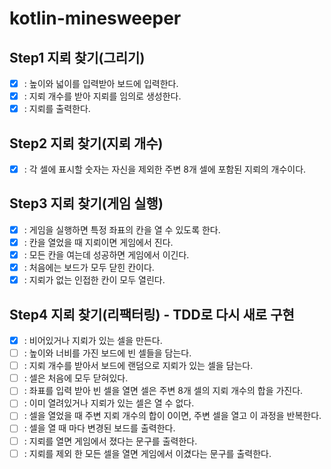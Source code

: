 # kotlin-minesweeper

## Step1 지뢰 찾기(그리기)
- [x] : 높이와 넓이를 입력받아 보드에 입력한다.
- [x] : 지뢰 개수를 받아 지뢰를 임의로 생성한다.
- [x] : 지뢰를 출력한다.

## Step2 지뢰 찾기(지뢰 개수)
- [x] : 각 셀에 표시할 숫자는 자신을 제외한 주변 8개 셀에 포함된 지뢰의 개수이다.

## Step3 지뢰 찾기(게임 실행)
- [x] : 게임을 실행하면 특정 좌표의 칸을 열 수 있도록 한다.
- [x] : 칸을 열었을 때 지뢰이면 게임에서 진다.
- [x] : 모든 칸을 여는데 성공하면 게임에서 이긴다.
- [x] : 처음에는 보드가 모두 닫힌 칸이다.
- [x] : 지뢰가 없는 인접한 칸이 모두 열린다.

## Step4 지뢰 찾기(리팩터링) - TDD로 다시 새로 구현
- [x] : 비어있거나 지뢰가 있는 셀을 만든다.
- [ ] : 높이와 너비를 가진 보드에 빈 셀들을 담는다.
- [ ] : 지뢰 개수를 받아서 보드에 랜덤으로 지뢰가 있는 셀을 담는다. 
- [ ] : 셀은 처음에 모두 닫혀있다.
- [ ] : 좌표를 입력 받아 빈 셀을 열면 셀은 주변 8개 셀의 지뢰 개수의 합을 가진다.
- [ ] : 이미 열려있거나 지뢰가 있는 셀은 열 수 없다.
- [ ] : 셀을 열었을 때 주변 지뢰 개수의 합이 0이면, 주변 셀을 열고 이 과정을 반복한다.
- [ ] : 셀을 열 때 마다 변경된 보드를 출력한다.
- [ ] : 지뢰를 열면 게임에서 졌다는 문구를 출력한다.
- [ ] : 지뢰를 제외 한 모든 셀을 열면 게임에서 이겼다는 문구를 출력한다.
